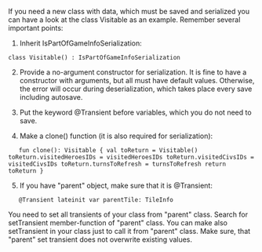 If you need a new class with data, which must be saved and serialized you can have a look at the class Visitable as an example.
Remember several important points:

1. Inherit IsPartOfGameInfoSerialization:

`class Visitable() :
    IsPartOfGameInfoSerialization`

2. Provide a no-argument constructor for serialization. It is fine to have a constructor with arguments, but all must have default values. Otherwise, the error will occur during deserialization, which takes place every save including autosave.

3. Put the keyword @Transient before variables, which you do not need to save.

4. Make a clone() function (it is also required for serialization):

`    fun clone(): Visitable {
        val toReturn = Visitable()
        toReturn.visitedHeroesIDs = visitedHeroesIDs
        toReturn.visitedCivsIDs = visitedCivsIDs
        toReturn.turnsToRefresh = turnsToRefresh
        return toReturn
    }
`

5. If you have "parent" object, make sure that it is @Transient:

`    @Transient
    lateinit var parentTile: TileInfo
`

You need to set all transients of your class from "parent" class. Search for setTransient member-function of "parent" class. You can make also setTransient in your class just to call it from "parent" class. Make sure, that "parent" set transient does not overwrite existing values.